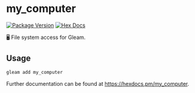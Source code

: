 # my_computer

[![Package Version](https://img.shields.io/hexpm/v/my_computer)](https://hex.pm/packages/my_computer)
[![Hex Docs](https://img.shields.io/badge/hex-docs-ffaff3)](https://hexdocs.pm/my_computer/)

🖥 File system access for Gleam.

## Usage

```sh
gleam add my_computer
```

Further documentation can be found at <https://hexdocs.pm/my_computer>.
